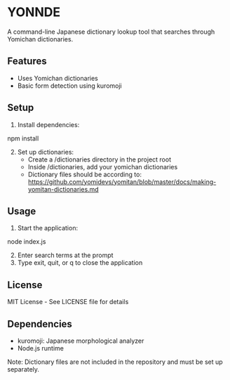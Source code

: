 # YONNDE

A command-line Japanese dictionary lookup tool that searches through Yomichan dictionaries.

## Features

-   Uses Yomichan dictionaries
-   Basic form detection using kuromoji

## Setup

1. Install dependencies:

npm install

2. Set up dictionaries:
    - Create a /dictionaries directory in the project root
    - Inside /dictionaries, add your yomichan dictionaries
    - Dictionary files should be according to: https://github.com/yomidevs/yomitan/blob/master/docs/making-yomitan-dictionaries.md

## Usage

1. Start the application:

node index.js

2. Enter search terms at the prompt
3. Type exit, quit, or q to close the application

## License

MIT License - See LICENSE file for details

## Dependencies

-   kuromoji: Japanese morphological analyzer
-   Node.js runtime

Note: Dictionary files are not included in the repository and must be set up separately.

